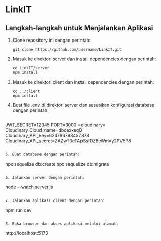 # LinkIT

## Langkah-langkah untuk Menjalankan Aplikasi

1. Clone repository ini dengan perintah:
   ```
   git clone https://github.com/username/LinkIT.git
   ```

2. Masuk ke direktori server dan install dependencies dengan perintah:
   ```
   cd LinkIT/server
   npm install
   ```

3. Masuk ke direktori client dan install dependencies dengan perintah:
   ```
   cd ../client
   npm install
   ```

4. Buat file .env di direktori server dan sesuaikan konfigurasi database dengan perintah:
   ```
JWT_SECRET=12345
PORT=3000
=cloudinary=
Cloudinary_Cloud_name=dboexxeq0
Cloudinary_API_key=624786798457878
Cloudinary_API_secret=ZAZwT0eTApSsfDZ8eWmVy2PV5P8

   ```

5. Buat database dengan perintah:
   ```
   npx sequelize db:create
   npx sequelize db:migrate
   ```

6. Jalankan server dengan perintah:
   ```
   node --watch server.js
   ```

7. Jalankan aplikasi client dengan perintah:
   ```
   npm run dev
   ```

8. Buka browser dan akses aplikasi melalui alamat:
   ```
   http://localhost:5173
   ```